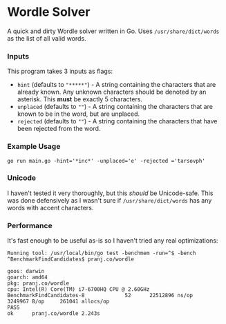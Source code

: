 # Wordle Solver

A quick and dirty Wordle solver written in Go. Uses `/usr/share/dict/words` as the list of all valid words.

### Inputs

This program takes 3 inputs as flags:

- `hint` (defaults to `"*****"`) - A string containing the characters that are already known. Any unknown characters should be denoted by an asterisk. This **must** be exactly 5 characters.
- `unplaced` (defaults to `""`) - A string containing the characters that are known to be in the word, but are unplaced.
- `rejected` (defaults to `""`) - A string containing the characters that have been rejected from the word.

### Example Usage

```
go run main.go -hint='*inc*' -unplaced='e' -rejected ='tarsovph'
```

### Unicode

I haven't tested it very thoroughly, but this _should_ be Unicode-safe. This was done defensively as I wasn't sure if `/usr/share/dict/words` has any words with accent characters.

### Performance

It's fast enough to be useful as-is so I haven't tried any real optimizations:

```
Running tool: /usr/local/bin/go test -benchmem -run=^$ -bench ^BenchmarkFindCandidates$ pranj.co/wordle

goos: darwin
goarch: amd64
pkg: pranj.co/wordle
cpu: Intel(R) Core(TM) i7-6700HQ CPU @ 2.60GHz
BenchmarkFindCandidates-8   	      52	  22512896 ns/op	 3249967 B/op	  261041 allocs/op
PASS
ok  	pranj.co/wordle	2.243s
```
